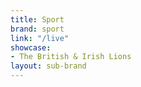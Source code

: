 ```yaml
---
title: Sport
brand: sport
link: "/live"
showcase:
- The British & Irish Lions
layout: sub-brand
---
```


